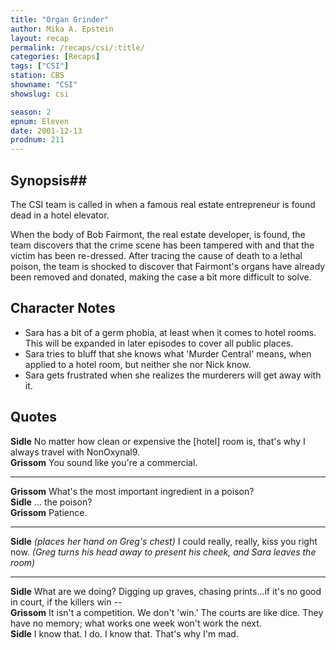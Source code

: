 ```yaml
---
title: "Organ Grinder"
author: Mika A. Epstein
layout: recap
permalink: /recaps/csi/:title/
categories: [Recaps]
tags: ["CSI"]
station: CBS
showname: "CSI"
showslug: csi

season: 2
epnum: Eleven  
date: 2001-12-13
prodnum: 211  
---
```


## Synopsis## 

The CSI team is called in when a famous real estate entrepreneur is found dead in a hotel elevator.

When the body of Bob Fairmont, the real estate developer, is found, the team discovers that the crime scene has been tampered with and that the victim has been re-dressed. After tracing the cause of death to a lethal poison, the team is shocked to discover that Fairmont's organs have already been removed and donated, making the case a bit more difficult to solve.

## Character Notes

* Sara has a bit of a germ phobia, at least when it comes to hotel rooms. This will be expanded in later episodes to cover all public places.  
* Sara tries to bluff that she knows what 'Murder Central' means, when applied to a hotel room, but neither she nor Nick know.  
* Sara gets frustrated when she realizes the murderers will get away with it.

## Quotes

**Sidle** No matter how clean or expensive the [hotel] room is, that's why I always travel with NonOxynal9.  
**Grissom** You sound like you're a commercial.  

- - -

**Grissom** What's the most important ingredient in a poison?  
**Sidle** ... the poison?  
**Grissom** Patience.  

- - -

**Sidle** _(places her hand on Greg's chest)_ I could really, really, kiss you right now. _(Greg turns his head away to present his cheek, and Sara leaves the room)_
  

- - -

**Sidle** What are we doing? Digging up graves, chasing prints...if it's no good in court, if the killers win --  
**Grissom** It isn't a competition. We don't 'win.' The courts are like dice. They have no memory; what works one week won't work the next.  
**Sidle** I know that. I do. I know that. That's why I'm mad.

